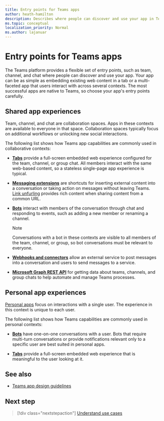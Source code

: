```yaml
---
title: Entry points for Teams apps
author: heath-hamilton
description: Describes where people can discover and use your app in Teams.
ms.topic: conceptual
localization_priority: Normal
ms.author: lajanuar
---
```


# Entry points for Teams apps

The Teams platform provides a flexible set of entry points, such as team, channel, and chat where people can discover and use your app. Your app can be as simple as embedding existing web content in a tab or a multi-faceted app that users interact with across several contexts.
The most successful apps are native to Teams, so choose your app's entry points carefully.

## Shared app experiences

Team, channel, and chat are collaboration spaces. Apps in these contexts are available to everyone in that space. Collaboration spaces typically focus on additional workflows or unlocking new social interactions.

The following list shows how Teams app capabilities are commonly used in collaborative contexts:

* [**Tabs**](~/tabs/what-are-tabs.md) provide a full-screen embedded web experience configured for the team, channel, or group chat. All members interact with the same web-based content, so a stateless single-page app experience is typical.

* [**Messaging extensions**](~/messaging-extensions/what-are-messaging-extensions.md) are shortcuts for inserting external content into a conversation or taking action on messages without leaving Teams. [Link unfurling](~/messaging-extensions/how-to/link-unfurling.md) provides rich content when sharing content from a common URL.

* [**Bots**](~/bots/what-are-bots.md) interact with members of the conversation through chat and responding to events, such as adding a new member or renaming a channel. 
   > [!NOTE]
   > Conversations with a bot in these contexts are visible to all members of the team, channel, or group, so bot conversations must be relevant to everyone.

* [**Webhooks and connectors**](~/webhooks-and-connectors/what-are-webhooks-and-connectors.md) allow an external service to post messages into a conversation and users to send messages to a service.

* [**Microsoft Graph REST API**](https://docs.microsoft.com/graph/teams-concept-overview) for getting data about teams, channels, and group chats to help automate and manage Teams processes.

## Personal app experiences

[Personal apps](../concepts/design/personal-apps.md) focus on interactions with a single user. The experience in this context is unique to each user.

The following list shows how Teams capabilities are commonly used in personal contexts:

* [**Bots**](~/bots/what-are-bots.md) have one-on-one conversations with a user. Bots that require multi-turn conversations or provide notifications relevant only to a specific user are best suited in personal apps.

* [**Tabs**](~/tabs/what-are-tabs.md) provide a full-screen embedded web experience that is meaningful to the user looking at it.

## See also

- [Teams app design guidelines](../concepts/design/design-teams-app-overview.md)

## Next step

> [!div class="nextstepaction"]
> [Understand use cases](../concepts/design/understand-use-cases.md)
